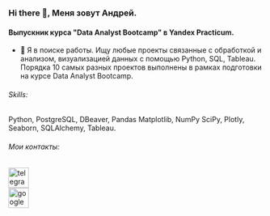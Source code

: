 ### Hi there 👋, Меня зовут Андрей.
#### Выпускник курса "Data Analyst Bootcamp" в Yandex Practicum.

- 🔭 Я в поиске работы. Ищу любые проекты связанные с обработкой и анализом, визуализацией данных с помощью Python, SQL, Tableau. Порядка 10 самых разных проектов выполнены в рамках подготовки на курсе Data Analyst Bootcamp.

###### Skills: 
Python, PostgreSQL, DBeaver, Pandas Matplotlib, NumPy SciPy, Plotly, Seaborn, SQLAlchemy, Tableau.

###### Мои контакты: 
[<img src='https://cdn.jsdelivr.net/npm/simple-icons@3.0.1/icons/telegram.svg' alt='telegram' height='40'>](https://t.me/AVGorbulya)  
[<img src='https://cdn.jsdelivr.net/npm/simple-icons@3.0.1/icons/google.svg' alt='google' height='40'>](a.gorbulya@gmail.com)  

